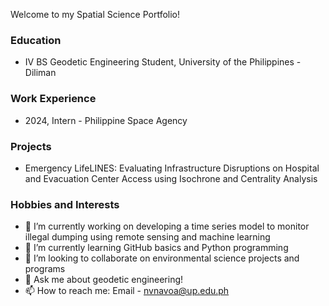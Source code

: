 Welcome to my Spatial Science Portfolio!

### Education
- IV BS Geodetic Engineering Student, University of the Philippines - Diliman

### Work Experience
- 2024, Intern - Philippine Space Agency

### Projects
- Emergency LifeLINES: Evaluating Infrastructure Disruptions on Hospital and Evacuation Center Access using Isochrone and Centrality Analysis 

### Hobbies and Interests
- 🔭 I’m currently working on developing a time series model to monitor illegal dumping using remote sensing and machine learning
- 🌱 I’m currently learning GitHub basics and Python programming
- 👯 I’m looking to collaborate on environmental science projects and programs
- 💬 Ask me about geodetic engineering!
- 📫 How to reach me: Email - nvnavoa@up.edu.ph

